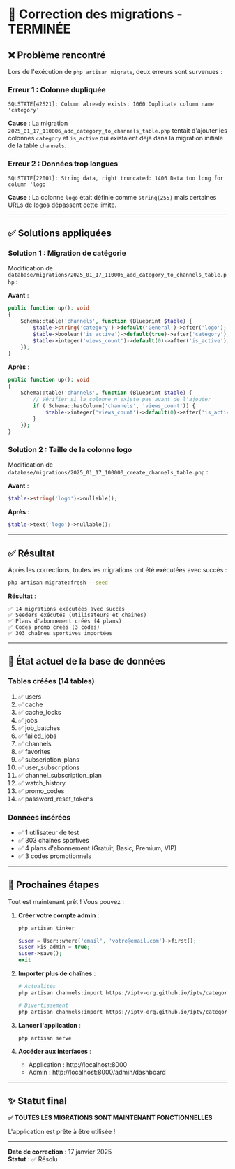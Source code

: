 # 🔧 Correction des migrations - TERMINÉE

## ❌ Problème rencontré

Lors de l'exécution de `php artisan migrate`, deux erreurs sont survenues :

### Erreur 1 : Colonne dupliquée
```
SQLSTATE[42S21]: Column already exists: 1060 Duplicate column name 'category'
```

**Cause** : La migration `2025_01_17_110006_add_category_to_channels_table.php` tentait d'ajouter les colonnes `category` et `is_active` qui existaient déjà dans la migration initiale de la table `channels`.

### Erreur 2 : Données trop longues
```
SQLSTATE[22001]: String data, right truncated: 1406 Data too long for column 'logo'
```

**Cause** : La colonne `logo` était définie comme `string(255)` mais certaines URLs de logos dépassent cette limite.

---

## ✅ Solutions appliquées

### Solution 1 : Migration de catégorie
Modification de `database/migrations/2025_01_17_110006_add_category_to_channels_table.php` :

**Avant** :
```php
public function up(): void
{
    Schema::table('channels', function (Blueprint $table) {
        $table->string('category')->default('General')->after('logo');
        $table->boolean('is_active')->default(true)->after('category');
        $table->integer('views_count')->default(0)->after('is_active');
    });
}
```

**Après** :
```php
public function up(): void
{
    Schema::table('channels', function (Blueprint $table) {
        // Vérifier si la colonne n'existe pas avant de l'ajouter
        if (!Schema::hasColumn('channels', 'views_count')) {
            $table->integer('views_count')->default(0)->after('is_active');
        }
    });
}
```

### Solution 2 : Taille de la colonne logo
Modification de `database/migrations/2025_01_17_100000_create_channels_table.php` :

**Avant** :
```php
$table->string('logo')->nullable();
```

**Après** :
```php
$table->text('logo')->nullable();
```

---

## ✅ Résultat

Après les corrections, toutes les migrations ont été exécutées avec succès :

```bash
php artisan migrate:fresh --seed
```

**Résultat** :
```
✅ 14 migrations exécutées avec succès
✅ Seeders exécutés (utilisateurs et chaînes)
✅ Plans d'abonnement créés (4 plans)
✅ Codes promo créés (3 codes)
✅ 303 chaînes sportives importées
```

---

## 🎯 État actuel de la base de données

### Tables créées (14 tables)
1. ✅ users
2. ✅ cache
3. ✅ cache_locks
4. ✅ jobs
5. ✅ job_batches
6. ✅ failed_jobs
7. ✅ channels
8. ✅ favorites
9. ✅ subscription_plans
10. ✅ user_subscriptions
11. ✅ channel_subscription_plan
12. ✅ watch_history
13. ✅ promo_codes
14. ✅ password_reset_tokens

### Données insérées
- ✅ 1 utilisateur de test
- ✅ 303 chaînes sportives
- ✅ 4 plans d'abonnement (Gratuit, Basic, Premium, VIP)
- ✅ 3 codes promotionnels

---

## 🚀 Prochaines étapes

Tout est maintenant prêt ! Vous pouvez :

1. **Créer votre compte admin** :
   ```bash
   php artisan tinker
   ```
   ```php
   $user = User::where('email', 'votre@email.com')->first();
   $user->is_admin = true;
   $user->save();
   exit
   ```

2. **Importer plus de chaînes** :
   ```bash
   # Actualités
   php artisan channels:import https://iptv-org.github.io/iptv/categories/news.m3u --category=Actualités --plan=free
   
   # Divertissement
   php artisan channels:import https://iptv-org.github.io/iptv/categories/entertainment.m3u --category=Divertissement --plan=basic
   ```

3. **Lancer l'application** :
   ```bash
   php artisan serve
   ```

4. **Accéder aux interfaces** :
   - Application : http://localhost:8000
   - Admin : http://localhost:8000/admin/dashboard

---

## ✨ Statut final

**✅ TOUTES LES MIGRATIONS SONT MAINTENANT FONCTIONNELLES**

L'application est prête à être utilisée !

---

**Date de correction** : 17 janvier 2025  
**Statut** : ✅ Résolu
